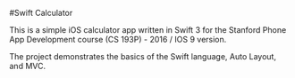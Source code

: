 #Swift Calculator

This is a simple iOS calculator app written in Swift 3 for the Stanford Phone App Development course (CS 193P) - 2016 / IOS 9 version.

The project demonstrates the basics of the Swift language, Auto Layout, and MVC.
